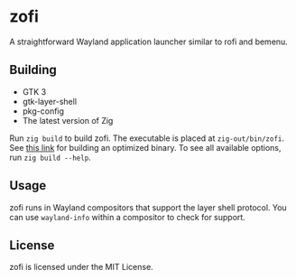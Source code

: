 # zofi

A straightforward Wayland application launcher similar to rofi and bemenu.

## Building

- GTK 3
- gtk-layer-shell
- pkg-config
- The latest version of Zig

Run `zig build` to build zofi. The executable is placed at `zig-out/bin/zofi`.
See [this link](https://ziglang.org/documentation/master/#Build-Mode) for
building an optimized binary. To see all available options, run
`zig build --help`.

## Usage

zofi runs in Wayland compositors that support the layer shell protocol. You can
use `wayland-info` within a compositor to check for support.

## License

zofi is licensed under the MIT License.
